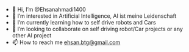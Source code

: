 - 👋 Hi, I’m @Ehsanahmadi1400
- 👀 I’m interested in Artificial Intelligence, AI ist meine Leidenschaft
- 🌱 I’m currently learning how to self drive robots and Cars
- 💞️ I’m looking to collaborate on self driving robot/Car projects or any other AI project
- 📫 How to reach me ehsan.btg@gmail.com

<!---
Ehsanahmadi1400/Ehsanahmadi1400 is a ✨ special ✨ repository because its `README.md` (this file) appears on your GitHub profile.
You can click the Preview link to take a look at your changes.
--->

